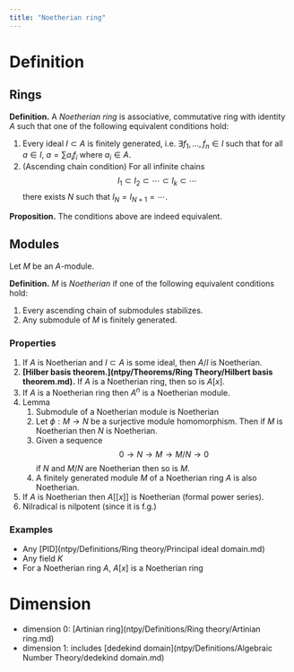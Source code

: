 ```yaml
---
title: "Noetherian ring"
---
```


# Definition
## Rings
**Definition.** A _Noetherian ring_ is associative, commutative ring with identity $A$ such that one of the following equivalent conditions hold:
1. Every ideal $I\subset A$ is finitely generated, i.e. $\exists f_1,\dots,f_n\in I$ such that for all $a\in I$, $a=\sum a_i f_i$ where $a_i\in A$.
2. (Ascending chain condition) For all infinite chains $$ I_1\subset I_2\subset\cdots\subset I_k\subset\cdots $$ there exists $N$ such that $I_N=I_{N+1}=\cdots$.

**Proposition.** The conditions above are indeed equivalent.

## Modules
Let $M$ be an $A$-module.

**Definition.** $M$ is *Noetherian* if one of the following equivalent conditions hold:
1. Every ascending chain of submodules stabilizes.
2. Any submodule of $M$ is finitely generated.

### Properties

1. If $A$ is Noetherian and $I\subset A$ is some ideal, then $A/I$ is Noetherian.
2. **[Hilber basis theorem.](ntpy/Theorems/Ring Theory/Hilbert basis theorem.md).** If $A$ is a Noetherian ring, then so is $A[x]$.
3. If $A$ is a Noetherian ring then $A^n$ is a Noetherian module.
4. Lemma
	1. Submodule of a Noetherian module is Noetherian
	2. Let $\phi:M\to N$ be a surjective module homomorphism. Then if $M$ is Noetherian then $N$ is Noetherian.
	3.  Given a sequence $$0\to N\to M\to M/N\to 0$$ if $N$ and $M/N$ are Noetherian then so is $M$.
	4.  A finitely generated module $M$ of a Noetherian ring $A$ is also Noetherian.
5. If $A$ is Noetherian then $A[[x]]$ is Noetherian (formal power series).
6. Nilradical is nilpotent (since it is f.g.)

### Examples
- Any [PID](ntpy/Definitions/Ring theory/Principal ideal domain.md) 
- Any field $K$
- For a Noetherian ring $A$, $A[x]$ is a Noetherian ring

# Dimension
- dimension 0: [Artinian ring](ntpy/Definitions/Ring theory/Artinian ring.md)
- dimension 1: includes [dedekind domain](ntpy/Definitions/Algebraic Number Theory/dedekind domain.md)
